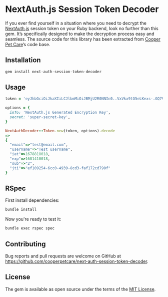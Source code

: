 # NextAuth.js Session Token Decoder

If you ever find yourself in a situation where you need to decrypt the [NextAuth.js](https://next-auth.js.org/) session token on your Ruby backend, look no further than this gem. It’s specifically designed to make the decryption process easy and seamless. The source code for this library has been extracted from [Cooper Pet Care](https://cooperpetcare.com/)’s code base.

## Installation

```bash
gem install next-auth-session-token-decoder
```

## Usage

```ruby
token = 'eyJhbGciOiJkaXIiLCJlbmMiOiJBMjU2R0NNIn0..VxVkx9tG5eLKexs-.GQ792tADkdL10q_EntQO6bu-QYgr2gIqx7RwfRzA7HkMMrQ8Bu5Bfgh5UjYnI6J9bnagd6C_eOoQTMypMkXynPX_ogEEwlxLZLTXgn2yFTIDZHFEyXlmV53_FRJ82BNoYLv76lVZuNJwYdID8R-2thjML2VE3AblcNn2KJNCreXMztPrN9-AwOlAHofK3Q.14-TZcu0Br4kS7IPWhlC8g'

options = {
  info: 'NextAuth.js Generated Encryption Key',
  secret: 'super-secret-key',
}

NextAuthDecoder::Token.new(token, options).decode
=>
{
  "email"=>"test@email.com",
  "username"=>"Test username",
  "iat"=>1678818018,
  "exp"=>1681410018,
  "sub"=>"2",
  "jti"=>"ef109254-6cc0-4939-8cd3-faf172cd790f"
}
```

## RSpec

First install dependencies:

```bash
bundle install
```

Now you're ready to test it:

```bash
bundle exec rspec spec
```

## Contributing

Bug reports and pull requests are welcome on GitHub at https://github.com/cooperpetcare/next-auth-session-token-decoder.

## License

The gem is available as open source under the terms of the [MIT License](https://opensource.org/licenses/MIT).
